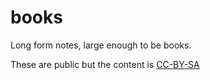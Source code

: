 # books

Long form notes, large enough to be books.

These are public but the content is
[CC-BY-SA](https://creativecommons.org/licenses/by-sa/2.0/)
